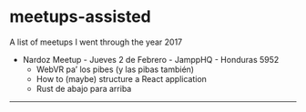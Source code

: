 # meetups-assisted
A list of meetups I went through the year 2017

* Nardoz Meetup - Jueves 2 de Febrero - JamppHQ - Honduras 5952
    * WebVR pa’ los pibes (y las pibas también)   
    * How to (maybe) structure a React application
    * Rust de abajo para arriba 

___

